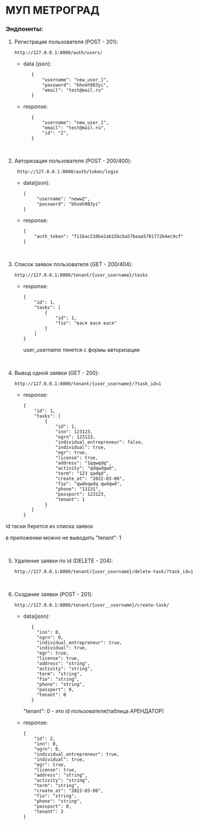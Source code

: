 # МУП МЕТРОГРАД

### Эндпоинты:

1. Регистрация пользователя (POST - 201):
    
    ```
    http://127.0.0.1:8000/auth/users/
    ```
   * data (json):
     ```
        {
            "username": "new_user_1",
            "password": "bhoeh983yi",
            "email": "test@mail.ru"
        }
     ```
   * response:
     ```
        {
            "username": "new_user_1",
            "email": "test@mail.ru",
            "id": "2",
        }
     ```

<br>

2. Авторизация пользователя (POST - 200/400):

    ```
     http://127.0.0.1:8000/auth/token/login
    ```

   * data(json):

     ```
     {
          "username": "neww2",
          "password": "bhoeh983yi"
     }
     ```
     
   * response:
     ```
     {
         "auth_token": "f116ac210be2ab15bcba57beaa5781772b4ec9cf"
     }
     ```

<br>

3. Список заявок пользователя (GET - 200/404):
    
    ```
    http://127.0.0.1:8000/tenant/{user_username}/tasks
    ```
   * response:
     ```
     {
         "id": 1,
         "tasks": [
             {
                 "id": 1,
                 "fio": "вася вася вася"
             }
         ]
     }
     ```
     user_username тянется с формы авторизации

<br>
   
4. Вывод одной заявки (GET - 200):

    ```
    http://127.0.0.1:8000/tenant/{user_username}/?task_id=1
    ```
   * response:
     ```
     {
         "id": 1,
         "tasks": [
             {
                 "id": 1,
                 "inn": 123123,
                 "ogrn": 123123,
                 "individual_entrepreneur": false,
                 "individual": true,
                 "egr": true,
                 "license": true,
                 "address": "1qqwqdq",
                 "activity": "qdqwdqwd",
                 "term": "123 qadqd",
                 "create_at": "2022-03-06",
                 "fio": "qwdeqwdq qwdqwd",
                 "phone": "13131",
                 "passport": 123123,
                 "tenant": 1
             }
        ]
     }
     ```

  id таски берется из списка заявок
  
  в приложении можно не выводить "tenant": 1

<br>

5. Удаление заявки по id (DELETE - 204):

    ```
    http://127.0.0.1:8000/tenant/{user_username}/delete-task/?task_id=1
    ```

<br>

6. Создание заявки (POST - 201):

    ```
    http://127.0.0.1:8000/tenant/{user__username}/create-task/
    ```
   * data(json):
     ```
        {
          "inn": 0,
          "ogrn": 0,
          "individual_entrepreneur": true,
          "individual": true,
          "egr": true,
          "license": true,
          "address": "string",
          "activity": "string",
          "term": "string",
          "fio": "string",
          "phone": "string",
          "passport": 0,
          "tenant": 0
        }
     ```
     "tenant": 0 - это id пользователя(таблица АРЕНДАТОР)

   * response:
     ```
     {
         "id": 2,
         "inn": 0,
         "ogrn": 0,
         "individual_entrepreneur": true,
         "individual": true,
         "egr": true,
         "license": true,
         "address": "string",
         "activity": "string",
         "term": "string",
         "create_at": "2022-03-06",
         "fio": "string",
         "phone": "string",
         "passport": 0,
         "tenant": 2
     }
     ```